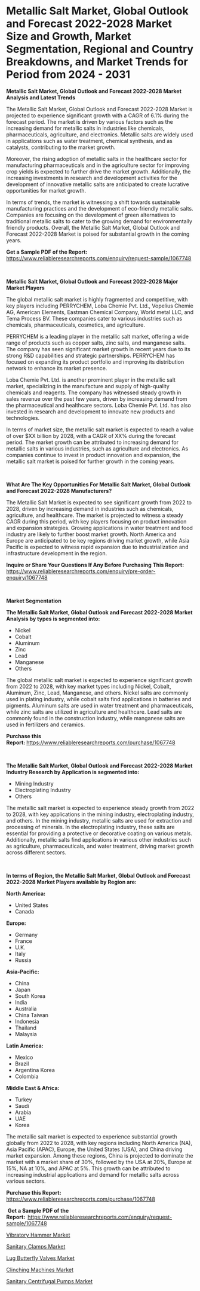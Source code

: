 <p><h1>Metallic Salt Market, Global Outlook and Forecast 2022-2028 Market Size and Growth, Market Segmentation, Regional and Country Breakdowns, and Market Trends for Period from 2024 -  2031</h1></p><p><strong>Metallic Salt Market, Global Outlook and Forecast 2022-2028 Market Analysis and Latest Trends</strong></p>
<p><p>The Metallic Salt Market, Global Outlook and Forecast 2022-2028 Market is projected to experience significant growth with a CAGR of 6.1% during the forecast period. The market is driven by various factors such as the increasing demand for metallic salts in industries like chemicals, pharmaceuticals, agriculture, and electronics. Metallic salts are widely used in applications such as water treatment, chemical synthesis, and as catalysts, contributing to the market growth.</p><p>Moreover, the rising adoption of metallic salts in the healthcare sector for manufacturing pharmaceuticals and in the agriculture sector for improving crop yields is expected to further drive the market growth. Additionally, the increasing investments in research and development activities for the development of innovative metallic salts are anticipated to create lucrative opportunities for market growth.</p><p>In terms of trends, the market is witnessing a shift towards sustainable manufacturing practices and the development of eco-friendly metallic salts. Companies are focusing on the development of green alternatives to traditional metallic salts to cater to the growing demand for environmentally friendly products. Overall, the Metallic Salt Market, Global Outlook and Forecast 2022-2028 Market is poised for substantial growth in the coming years.</p></p>
<p><strong>Get a Sample PDF of the Report:&nbsp;</strong> <a href="https://www.reliableresearchreports.com/enquiry/request-sample/1067748">https://www.reliableresearchreports.com/enquiry/request-sample/1067748</a></p>
<p>&nbsp;</p>
<p><strong>Metallic Salt Market, Global Outlook and Forecast 2022-2028 Major Market Players</strong></p>
<p><p>The global metallic salt market is highly fragmented and competitive, with key players including PERRYCHEM, Loba Chemie Pvt. Ltd., Vopelius Chemie AG, American Elements, Eastman Chemical Company, World metal LLC, and Tema Process BV. These companies cater to various industries such as chemicals, pharmaceuticals, cosmetics, and agriculture.</p><p>PERRYCHEM is a leading player in the metallic salt market, offering a wide range of products such as copper salts, zinc salts, and manganese salts. The company has seen significant market growth in recent years due to its strong R&D capabilities and strategic partnerships. PERRYCHEM has focused on expanding its product portfolio and improving its distribution network to enhance its market presence.</p><p>Loba Chemie Pvt. Ltd. is another prominent player in the metallic salt market, specializing in the manufacture and supply of high-quality chemicals and reagents. The company has witnessed steady growth in sales revenue over the past few years, driven by increasing demand from the pharmaceutical and healthcare sectors. Loba Chemie Pvt. Ltd. has also invested in research and development to innovate new products and technologies.</p><p>In terms of market size, the metallic salt market is expected to reach a value of over $XX billion by 2028, with a CAGR of XX% during the forecast period. The market growth can be attributed to increasing demand for metallic salts in various industries, such as agriculture and electronics. As companies continue to invest in product innovation and expansion, the metallic salt market is poised for further growth in the coming years.</p></p>
<p>&nbsp;</p>
<p><strong>What Are The Key Opportunities For Metallic Salt Market, Global Outlook and Forecast 2022-2028 Manufacturers?</strong></p>
<p><p>The Metallic Salt Market is expected to see significant growth from 2022 to 2028, driven by increasing demand in industries such as chemicals, agriculture, and healthcare. The market is projected to witness a steady CAGR during this period, with key players focusing on product innovation and expansion strategies. Growing applications in water treatment and food industry are likely to further boost market growth. North America and Europe are anticipated to be key regions driving market growth, while Asia Pacific is expected to witness rapid expansion due to industrialization and infrastructure development in the region.</p></p>
<p><strong>Inquire or Share Your Questions If Any Before Purchasing This Report:</strong> <a href="https://www.reliableresearchreports.com/enquiry/pre-order-enquiry/1067748">https://www.reliableresearchreports.com/enquiry/pre-order-enquiry/1067748</a></p>
<p>&nbsp;</p>
<p><strong>Market Segmentation</strong></p>
<p><strong>The Metallic Salt Market, Global Outlook and Forecast 2022-2028 Market Analysis by types is segmented into:</strong></p>
<p><ul><li>Nickel</li><li>Cobalt</li><li>Aluminum</li><li>Zinc</li><li>Lead</li><li>Manganese</li><li>Others</li></ul></p>
<p><p>The global metallic salt market is expected to experience significant growth from 2022 to 2028, with key market types including Nickel, Cobalt, Aluminum, Zinc, Lead, Manganese, and others. Nickel salts are commonly used in plating industry, while cobalt salts find applications in batteries and pigments. Aluminum salts are used in water treatment and pharmaceuticals, while zinc salts are utilized in agriculture and healthcare. Lead salts are commonly found in the construction industry, while manganese salts are used in fertilizers and ceramics.</p></p>
<p><strong>Purchase this Report:&nbsp;</strong><a href="https://www.reliableresearchreports.com/purchase/1067748">https://www.reliableresearchreports.com/purchase/1067748</a></p>
<p>&nbsp;</p>
<p><strong>The Metallic Salt Market, Global Outlook and Forecast 2022-2028 Market Industry Research by Application is segmented into:</strong></p>
<p><ul><li>Mining Industry</li><li>Electroplating Industry</li><li>Others</li></ul></p>
<p><p>The metallic salt market is expected to experience steady growth from 2022 to 2028, with key applications in the mining industry, electroplating industry, and others. In the mining industry, metallic salts are used for extraction and processing of minerals. In the electroplating industry, these salts are essential for providing a protective or decorative coating on various metals. Additionally, metallic salts find applications in various other industries such as agriculture, pharmaceuticals, and water treatment, driving market growth across different sectors.</p></p>
<p>&nbsp;</p>
<p><strong>In terms of Region, the Metallic Salt Market, Global Outlook and Forecast 2022-2028 Market Players available by Region are:</strong></p>
<p>
    <p> <strong> North America: </strong>
        <ul>
            <li>United States</li>
            <li>Canada</li>
        </ul>
        </p> 
    <p> <strong> Europe: </strong>
        <ul>
            <li>Germany</li>
            <li>France</li>
            <li>U.K.</li>
            <li>Italy</li>
            <li>Russia</li>
        </ul>
        </p> 
    <p> <strong> Asia-Pacific: </strong>
        <ul>
            <li>China</li>
            <li>Japan</li>
            <li>South Korea</li>
            <li>India</li>
            <li>Australia</li>
            <li>China Taiwan</li>
            <li>Indonesia</li>
            <li>Thailand</li>
            <li>Malaysia</li>
        </ul>
        </p> 
    <p> <strong> Latin America: </strong>
        <ul>
            <li>Mexico</li>
            <li>Brazil</li>
            <li>Argentina Korea</li>
            <li>Colombia</li>
        </ul>
        </p> 
    <p> <strong> Middle East & Africa: </strong>
        <ul>
            <li>Turkey</li>
            <li>Saudi</li>
            <li>Arabia</li>
            <li>UAE</li>
            <li>Korea</li>
        </ul>
    </p>
    </p>
<p><p>The metallic salt market is expected to experience substantial growth globally from 2022 to 2028, with key regions including North America (NA), Asia Pacific (APAC), Europe, the United States (USA), and China driving market expansion. Among these regions, China is projected to dominate the market with a market share of 30%, followed by the USA at 20%, Europe at 15%, NA at 10%, and APAC at 5%. This growth can be attributed to increasing industrial applications and demand for metallic salts across various sectors.</p></p>
<p><strong>Purchase this Report: </strong><a href="https://www.reliableresearchreports.com/purchase/1067748">https://www.reliableresearchreports.com/purchase/1067748</a></p>
<p>&nbsp;<strong>Get a Sample PDF of the Report:&nbsp;&nbsp;</strong><a href="https://www.reliableresearchreports.com/enquiry/request-sample/1067748">https://www.reliableresearchreports.com/enquiry/request-sample/1067748</a></p>
<p><strong></strong></p>
<p><p><a href="https://medium.com/@freedayundt/vibratory-hammer-market-outlook-industry-overview-and-forecast-2024-to-2031-2c777b85a155">Vibratory Hammer Market</a></p><p><a href="https://medium.com/@shivangi.reportprime/sanitary-clamps-market-insight-market-trends-growth-forecasted-from-2024-to-2031-25847fd1d4dc">Sanitary Clamps Market</a></p><p><a href="https://medium.com/@hollietowne534/lug-butterfly-valves-market-competitive-analysis-market-trends-and-forecast-to-2031-ea714759bae6">Lug Butterfly Valves Market</a></p><p><a href="https://medium.com/@freedayundt/clinching-machines-market-analysis-its-cagr-market-segmentation-and-global-industry-overview-996909ad1849">Clinching Machines Market</a></p><p><a href="https://medium.com/@shivangi.reportprime/sanitary-centrifugal-pumps-market-share-evolution-and-market-growth-trends-2024-2031-d14ecfe30e32">Sanitary Centrifugal Pumps Market</a></p></p>
